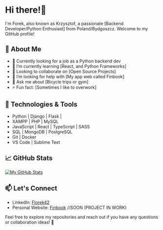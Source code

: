 # Hi there!👋

I'm Forek, also known as Krzysztof, a passionate [Backend Developer/Python Enthusiast] from Poland/Bydgoszcz. Welcome to my GitHub profile!

## 🚀 About Me

- 💼 Currently looking for a job as a Python backend dev
- 🌱 I’m currently learning [React, and Python Frameworks]
- 👯 Looking to collaborate on [Open Source Projects]
- 🤔 I’m looking for help with [My app web called Finbook]
- 💬 Ask me about [Bicycle trips or gym]
- ⚡ Fun fact: [Sometimes I like to overwork]

## 🔧 Technologies & Tools

- Python | Django | Flask |
- XAMPP | PHP | MySQL
- JavaScript | React | TypeScript | SASS
- SQL | MongoDB | PostgreSQL 
- Git | Docker
- VS Code | Sublime Text


## 📈 GitHub Stats

[![My GitHub Stats](https://github-readme-stats.vercel.app/api?username=Florek42&show_icons=true&hide=issues&theme=radical)](https://github.com/Florek42)

## 📫 Let's Connect

- LinkedIn: [Florek42](https://www.linkedin.com/in/florek42/)
- Personal Website: [Finbook](https://www.finbook.com) //SOON (PROJECT IN WORK)

Feel free to explore my repositories and reach out if you have any questions or collaboration ideas! 🌟

